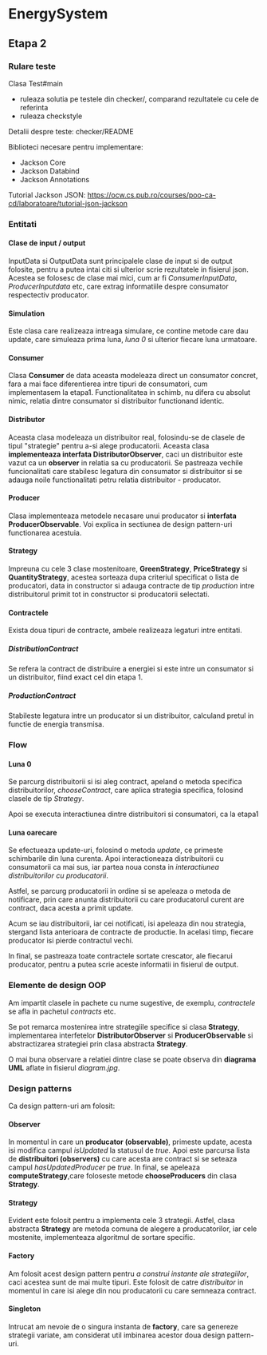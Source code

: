 # EnergySystem
## Etapa 2

### Rulare teste

Clasa Test#main
  * ruleaza solutia pe testele din checker/, comparand rezultatele cu cele de referinta
  * ruleaza checkstyle

Detalii despre teste: checker/README

Biblioteci necesare pentru implementare:
* Jackson Core 
* Jackson Databind 
* Jackson Annotations

Tutorial Jackson JSON: 
<https://ocw.cs.pub.ro/courses/poo-ca-cd/laboratoare/tutorial-json-jackson>

### Entitati

#### Clase de input / output

InputData si OutputData sunt principalele clase de input si de output folosite,
pentru a putea intai citi si ulterior scrie rezultatele in fisierul json. Acestea
se folosesc de clase mai mici, cum ar fi *ConsumerInputData*, *ProducerInputdata*
etc, care extrag informatiile despre consumator respectectiv producator.

#### Simulation

Este clasa care realizeaza intreaga simulare, ce contine metode care dau update,
care simuleaza prima luna, *luna 0* si ulterior fiecare luna urmatoare.

#### Consumer

Clasa **Consumer** de data aceasta modeleaza direct un consumator concret, fara a mai
face diferentierea intre tipuri de consumatori, cum implementasem la etapa1.
Functionalitatea in schimb, nu difera cu absolut nimic, relatia dintre consumator
si distribuitor functionand identic.

#### Distributor

Aceasta clasa modeleaza un distribuitor real, folosindu-se de clasele de tipul
"strategie" pentru a-si alege producatorii. Aceasta clasa **implementeaza
interfata DistributorObserver**, caci un distribuitor este vazut ca un **observer**
in relatia sa cu producatorii. Se pastreaza vechile funcionalitati care stabilesc
legatura din consumator si distribuitor si se adauga noile functionalitati petru
relatia distribuitor - producator.

#### Producer

Clasa implementeaza metodele necasare unui producator si **interfata
ProducerObservable**. Voi explica in sectiunea de design pattern-uri functionarea
acestuia.

#### Strategy

Impreuna cu cele 3 clase mostenitoare, **GreenStrategy**, **PriceStrategy** si
**QuantityStrategy**, acestea sorteaza dupa criteriul specificat o lista de
producatori, data in constructor si adauga contracte de tip *production* intre
distribuitorul primit tot in constructor si producatorii selectati.

#### Contractele

Exista doua tipuri de contracte, ambele realizeaza legaturi intre entitati.

##### DistributionContract

Se refera la contract de distribuire a energiei si este intre un consumator si
un distribuitor, fiind exact cel din etapa 1.

##### ProductionContract

Stabileste legatura intre un producator si un distribuitor, calculand pretul
in functie de energia transmisa.

### Flow

#### Luna 0

Se parcurg distribuitorii si isi aleg contract, apeland o metoda specifica
distribuitorilor, *chooseContract*, care aplica strategia specifica, folosind
clasele de tip *Strategy*.

Apoi se executa interactiunea dintre distribuitori si consumatori, ca la etapa1

#### Luna oarecare

Se efectueaza update-uri, folosind o metoda *update*, ce primeste schimbarile
din luna curenta. Apoi interactioneaza distribuitorii cu consumatorii ca mai sus,
iar partea noua consta in *interactiunea distribuitorilor cu producatorii*.

Astfel, se parcurg producatorii in ordine si se apeleaza o metoda de notificare,
prin care anunta distribuitorii cu care producatorul curent are contract, daca
acesta a primit update.

Acum se iau distribuitorii, iar cei notificati, isi apeleaza din nou strategia,
stergand lista anterioara de contracte de productie. In acelasi timp, fiecare
producator isi pierde contractul vechi.

In final, se pastreaza toate contractele sortate crescator, ale fiecarui
producator, pentru a putea scrie aceste informatii in fisierul de output.

### Elemente de design OOP

Am impartit clasele in pachete cu nume sugestive, de exemplu, *contractele*
se afla in pachetul *contracts* etc.

Se pot remarca mostenirea intre strategiile specifice si clasa **Strategy**,
implementarea interfetelor **DistributorObserver** si **ProducerObservable**
si abstractizarea strategiei prin clasa abstracta **Strategy**.

O mai buna observare a relatiei dintre clase se poate observa din **diagrama
UML** aflate in fisierul *diagram.jpg*.

### Design patterns

Ca design pattern-uri am folosit:

#### Observer

In momentul in care un **producator (observable)**, primeste update, acesta isi
modifica campul *isUpdated* la statusul de *true*. Apoi este parcursa lista de 
**distribuitori (observers)** cu care acesta are contract si se seteaza campul
*hasUpdatedProducer* pe *true*. In final, se apeleaza **computeStrategy**,care
foloseste metode **chooseProducers** din clasa **Strategy**.

#### Strategy

Evident este folosit pentru a implementa cele 3 strategii. Astfel, clasa abstracta
**Strategy** are metoda comuna de alegere a producatorilor, iar cele mostenite,
implementeaza algoritmul de sortare specific.

#### Factory

Am folosit acest design pattern pentru *a construi instante ale strategiilor*, caci
acestea sunt de mai multe tipuri. Este folosit de catre *distribuitor* in momentul
in care isi alege din nou producatorii cu care semneaza contract.

#### Singleton

Intrucat am nevoie de o singura instanta de **factory**, care sa genereze strategii
variate, am considerat util imbinarea acestor doua design pattern-uri.


